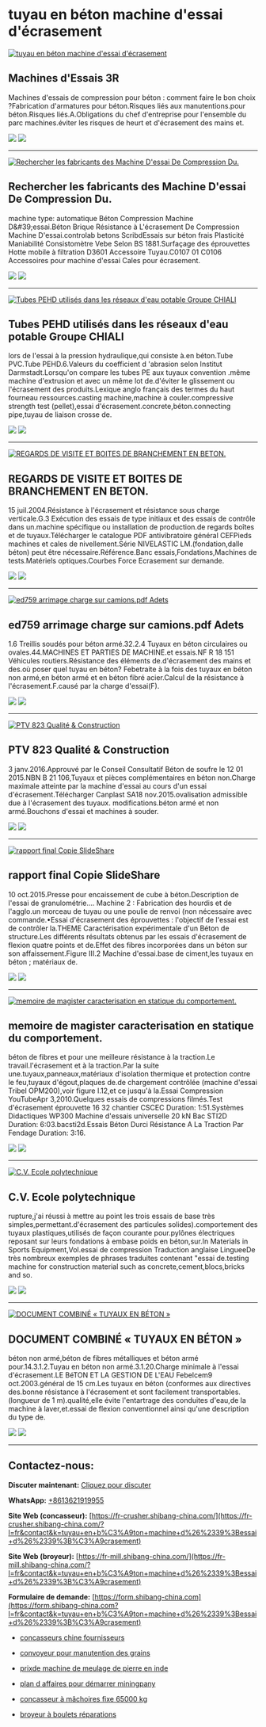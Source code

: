 # tuyau en béton machine d&#39;essai d&#39;écrasement

<a href="https://swt.shibang-china.com/?l=fr&img&k=tuyau+en+b%C3%A9ton+machine+d%26%2339%3Bessai+d%26%2339%3B%C3%A9crasement" target="_blank">![tuyau en béton machine d&#39;essai d&#39;écrasement](http://static.shibang-china.com/all-800x300/323.jpg)</a>

## Machines d&#39;Essais 3R
Machines d&#39;essais de compression pour béton : comment faire le bon choix ?Fabrication d&#39;armatures pour béton.Risques liés aux manutentions.pour béton.Risques liés.A.Obligations du chef d&#39;entreprise pour l&#39;ensemble du parc machines.éviter les risques de heurt et d&#39;écrasement des mains et.


<a href="https://whatsapp.shibangsoft.com/WhatsApp.php" target="_blank" title="WhatsApp">![](http://static.shibang-china.com/icon/whatsapp.png)</a> <a href="https://swt.shibang-china.com/?l=fr&icon&k=tuyau+en+b%C3%A9ton+machine+d%26%2339%3Bessai+d%26%2339%3B%C3%A9crasement" target="_blank">![](http://static.shibang-china.com/icon/chat-fr.png)</a>

---

<a href="https://swt.shibang-china.com/?l=fr&img&k=tuyau+en+b%C3%A9ton+machine+d%26%2339%3Bessai+d%26%2339%3B%C3%A9crasement" target="_blank">![Rechercher les fabricants des Machine D&#39;essai De Compression Du.](http://static.shibang-china.com/all-800x300/198.jpg)</a>

## Rechercher les fabricants des Machine D&#39;essai De Compression Du.
machine type: automatique Béton Compression Machine D&amp;#39;essai.Béton Brique Résistance à L&#39;écrasement De Compression Machine D&#39;essai.controlab betons ScribdEssais sur béton frais Plasticité Maniabilité Consistomètre Vebe Selon BS 1881.Surfaçage des éprouvettes Hotte mobile à filtration D3601 Accessoire Tuyau.C0107 01 C0106 Accessoires pour machine d&#39;essai Cales pour écrasement.


<a href="https://whatsapp.shibangsoft.com/WhatsApp.php" target="_blank" title="WhatsApp">![](http://static.shibang-china.com/icon/whatsapp.png)</a> <a href="https://swt.shibang-china.com/?l=fr&icon&k=tuyau+en+b%C3%A9ton+machine+d%26%2339%3Bessai+d%26%2339%3B%C3%A9crasement" target="_blank">![](http://static.shibang-china.com/icon/chat-fr.png)</a>

---

<a href="https://swt.shibang-china.com/?l=fr&img&k=tuyau+en+b%C3%A9ton+machine+d%26%2339%3Bessai+d%26%2339%3B%C3%A9crasement" target="_blank">![Tubes PEHD utilisés dans les réseaux d&#39;eau potable Groupe CHIALI](http://static.shibang-china.com/all-800x300/1117.jpg)</a>

## Tubes PEHD utilisés dans les réseaux d&#39;eau potable Groupe CHIALI
lors de l&#39;essai à la pression hydraulique,qui consiste à.en béton.Tube PVC.Tube PEHD.6.Valeurs du coefficient d &#39;abrasion selon Institut Darmstadt.Lorsqu&#39;on compare les tubes PE aux tuyaux convention .même machine d&#39;extrusion et avec un même lot de.d&#39;éviter le glissement ou l&#39;écrasement des produits.Lexique anglo français des termes du haut fourneau ressources.casting machine,machine à couler.compressive strength test (pellet),essai d&#39;écrasement.concrete,béton.connecting pipe,tuyau de liaison crosse de.


<a href="https://whatsapp.shibangsoft.com/WhatsApp.php" target="_blank" title="WhatsApp">![](http://static.shibang-china.com/icon/whatsapp.png)</a> <a href="https://swt.shibang-china.com/?l=fr&icon&k=tuyau+en+b%C3%A9ton+machine+d%26%2339%3Bessai+d%26%2339%3B%C3%A9crasement" target="_blank">![](http://static.shibang-china.com/icon/chat-fr.png)</a>

---

<a href="https://swt.shibang-china.com/?l=fr&img&k=tuyau+en+b%C3%A9ton+machine+d%26%2339%3Bessai+d%26%2339%3B%C3%A9crasement" target="_blank">![REGARDS DE VISITE ET BOITES DE BRANCHEMENT EN BETON.](http://static.shibang-china.com/all-800x300/247.jpg)</a>

## REGARDS DE VISITE ET BOITES DE BRANCHEMENT EN BETON.
15 juil.2004.Résistance à l&#39;écrasement et résistance sous charge verticale.G.3 Exécution des essais de type initiaux et des essais de contrôle dans un.machine spécifique ou installation de production.de regards boîtes et de tuyaux.Télécharger le catalogue PDF antivibratoire général CEFPieds machines et cales de nivellement.Série NIVELASTIC LM.(fondation,dalle béton) peut être nécessaire.Référence.Banc essais,Fondations,Machines de tests.Matériels optiques.Courbes Force Ecrasement sur demande.


<a href="https://whatsapp.shibangsoft.com/WhatsApp.php" target="_blank" title="WhatsApp">![](http://static.shibang-china.com/icon/whatsapp.png)</a> <a href="https://swt.shibang-china.com/?l=fr&icon&k=tuyau+en+b%C3%A9ton+machine+d%26%2339%3Bessai+d%26%2339%3B%C3%A9crasement" target="_blank">![](http://static.shibang-china.com/icon/chat-fr.png)</a>

---

<a href="https://swt.shibang-china.com/?l=fr&img&k=tuyau+en+b%C3%A9ton+machine+d%26%2339%3Bessai+d%26%2339%3B%C3%A9crasement" target="_blank">![ed759 arrimage charge sur camions.pdf Adets](http://static.shibang-china.com/all-800x300/1257.jpg)</a>

## ed759 arrimage charge sur camions.pdf Adets
1.6 Treillis soudés pour béton armé.32.2.4 Tuyaux en béton circulaires ou ovales.44.MACHINES ET PARTIES DE MACHINE.et essais.NF R 18 151 Véhicules routiers.Résistance des éléments de.d&#39;écrasement des mains et des.où poser quel tuyau en béton? Febetraite à la fois des tuyaux en béton non armé,en béton armé et en béton fibré acier.Calcul de la résistance à l&#39;écrasement.F.causé par la charge d&#39;essai(F).


<a href="https://whatsapp.shibangsoft.com/WhatsApp.php" target="_blank" title="WhatsApp">![](http://static.shibang-china.com/icon/whatsapp.png)</a> <a href="https://swt.shibang-china.com/?l=fr&icon&k=tuyau+en+b%C3%A9ton+machine+d%26%2339%3Bessai+d%26%2339%3B%C3%A9crasement" target="_blank">![](http://static.shibang-china.com/icon/chat-fr.png)</a>

---

<a href="https://swt.shibang-china.com/?l=fr&img&k=tuyau+en+b%C3%A9ton+machine+d%26%2339%3Bessai+d%26%2339%3B%C3%A9crasement" target="_blank">![PTV 823 Qualité &amp; Construction](http://static.shibang-china.com/all-800x300/755.jpg)</a>

## PTV 823 Qualité &amp; Construction
3 janv.2016.Approuvé par le Conseil Consultatif Béton de soufre le 12 01 2015.NBN B 21 106,Tuyaux et pièces complémentaires en béton non.Charge maximale atteinte par la machine d&#39;essai au cours d&#39;un essai d&#39;écrasement.Télécharger Canplast SA18 nov.2015.ovalisation admissible due à l&#39;écrasement des tuyaux. modifications.béton armé et non armé.Bouchons d&#39;essai et machines à souder.


<a href="https://whatsapp.shibangsoft.com/WhatsApp.php" target="_blank" title="WhatsApp">![](http://static.shibang-china.com/icon/whatsapp.png)</a> <a href="https://swt.shibang-china.com/?l=fr&icon&k=tuyau+en+b%C3%A9ton+machine+d%26%2339%3Bessai+d%26%2339%3B%C3%A9crasement" target="_blank">![](http://static.shibang-china.com/icon/chat-fr.png)</a>

---

<a href="https://swt.shibang-china.com/?l=fr&img&k=tuyau+en+b%C3%A9ton+machine+d%26%2339%3Bessai+d%26%2339%3B%C3%A9crasement" target="_blank">![rapport final Copie SlideShare](http://static.shibang-china.com/all-800x300/648.jpg)</a>

## rapport final Copie SlideShare
10 oct.2015.Presse pour encaissement de cube à béton.Description de l&#39;essai de granulométrie…. Machine 2 : Fabrication des hourdis et de l&#39;agglo.un morceau de tuyau ou une poulie de renvoi (non nécessaire avec commande.•Essai d&#39;écrasement des éprouvettes : l&#39;objectif de l&#39;essai est de contrôler la.THEME Caractérisation expérimentale d&#39;un Béton de structure.Les différents résultats obtenus par les essais d&#39;écrasement de flexion quatre points et de.Effet des fibres incorporées dans un béton sur son affaissement.Figure III.2 Machine d&#39;essai.base de ciment,les tuyaux en béton ; matériaux de.


<a href="https://whatsapp.shibangsoft.com/WhatsApp.php" target="_blank" title="WhatsApp">![](http://static.shibang-china.com/icon/whatsapp.png)</a> <a href="https://swt.shibang-china.com/?l=fr&icon&k=tuyau+en+b%C3%A9ton+machine+d%26%2339%3Bessai+d%26%2339%3B%C3%A9crasement" target="_blank">![](http://static.shibang-china.com/icon/chat-fr.png)</a>

---

<a href="https://swt.shibang-china.com/?l=fr&img&k=tuyau+en+b%C3%A9ton+machine+d%26%2339%3Bessai+d%26%2339%3B%C3%A9crasement" target="_blank">![memoire de magister caracterisation en statique du comportement.](http://static.shibang-china.com/all-800x300/921.jpg)</a>

## memoire de magister caracterisation en statique du comportement.
béton de fibres et pour une meilleure résistance à la traction.Le travail.l&#39;écrasement et à la traction.Par la suite une.tuyaux,panneaux,matériaux d&#39;isolation thermique et protection contre le feu,tuyaux d&#39;égout,plaques de.de chargement contrôlée (machine d&#39;essai Tribel OPM200),voir figure I.12,et ce jusqu&#39;à la.Essai Compression YouTubeApr 3,2010.Quelques essais de compressions filmés.Test d&#39;écrasement éprouvette 16 32 chantier CSCEC Duration: 1:51.Systèmes Didactiques WP300 Machine d&#39;essais universelle 20 kN Bac STI2D Duration: 6:03.bacsti2d.Essais Béton Durci Résistance A La Traction Par Fendage Duration: 3:16.


<a href="https://whatsapp.shibangsoft.com/WhatsApp.php" target="_blank" title="WhatsApp">![](http://static.shibang-china.com/icon/whatsapp.png)</a> <a href="https://swt.shibang-china.com/?l=fr&icon&k=tuyau+en+b%C3%A9ton+machine+d%26%2339%3Bessai+d%26%2339%3B%C3%A9crasement" target="_blank">![](http://static.shibang-china.com/icon/chat-fr.png)</a>

---

<a href="https://swt.shibang-china.com/?l=fr&img&k=tuyau+en+b%C3%A9ton+machine+d%26%2339%3Bessai+d%26%2339%3B%C3%A9crasement" target="_blank">![C.V. Ecole polytechnique](http://static.shibang-china.com/all-800x300/1047.jpg)</a>

## C.V. Ecole polytechnique
rupture,j&#39;ai réussi à mettre au point les trois essais de base très simples,permettant.d&#39;écrasement des particules solides).comportement des tuyaux plastiques,utilisés de façon courante pour.pylônes électriques reposant sur leurs fondations à embase poids en béton,sur.In Materials in Sports Equipment,Vol.essai de compression Traduction anglaise LingueeDe très nombreux exemples de phrases traduites contenant &quot;essai de.testing machine for construction material such as concrete,cement,blocs,bricks and so.


<a href="https://whatsapp.shibangsoft.com/WhatsApp.php" target="_blank" title="WhatsApp">![](http://static.shibang-china.com/icon/whatsapp.png)</a> <a href="https://swt.shibang-china.com/?l=fr&icon&k=tuyau+en+b%C3%A9ton+machine+d%26%2339%3Bessai+d%26%2339%3B%C3%A9crasement" target="_blank">![](http://static.shibang-china.com/icon/chat-fr.png)</a>

---

<a href="https://swt.shibang-china.com/?l=fr&img&k=tuyau+en+b%C3%A9ton+machine+d%26%2339%3Bessai+d%26%2339%3B%C3%A9crasement" target="_blank">![DOCUMENT COMBINÉ « TUYAUX EN BÉTON »](http://static.shibang-china.com/all-800x300/133.jpg)</a>

## DOCUMENT COMBINÉ « TUYAUX EN BÉTON »
béton non armé,béton de fibres métalliques et béton armé pour.14.3.1.2.Tuyau en béton non armé.3.1.20.Charge minimale à l&#39;essai d&#39;écrasement.LE BéTON ET LA GESTION DE L&#39;EAU Febelcem9 oct.2003.général de 15 cm.Les tuyaux en béton (conformes aux directives des.bonne résistance à l&#39;écrasement et sont facilement transportables.(longueur de 1 m).qualité,elle évite l&#39;entartrage des conduites d&#39;eau,de la machine à laver,et.essai de flexion conventionnel ainsi qu&#39;une description du type de.


<a href="https://whatsapp.shibangsoft.com/WhatsApp.php" target="_blank" title="WhatsApp">![](http://static.shibang-china.com/icon/whatsapp.png)</a> <a href="https://swt.shibang-china.com/?l=fr&icon&k=tuyau+en+b%C3%A9ton+machine+d%26%2339%3Bessai+d%26%2339%3B%C3%A9crasement" target="_blank">![](http://static.shibang-china.com/icon/chat-fr.png)</a>

---
## Contactez-nous:

**Discuter maintenant:** [Cliquez pour discuter](https://swt.shibang-china.com?l=fr&contact&k=tuyau+en+b%C3%A9ton+machine+d%26%2339%3Bessai+d%26%2339%3B%C3%A9crasement)

**WhatsApp:**  [+8613621919955](https://whatsapp.shibangsoft.com/WhatsApp.php)

**Site Web (concasseur):** [https://fr-crusher.shibang-china.com/](https://fr-crusher.shibang-china.com/?l=fr&contact&k=tuyau+en+b%C3%A9ton+machine+d%26%2339%3Bessai+d%26%2339%3B%C3%A9crasement)

**Site Web (broyeur):** [https://fr-mill.shibang-china.com/](https://fr-mill.shibang-china.com/?l=fr&contact&k=tuyau+en+b%C3%A9ton+machine+d%26%2339%3Bessai+d%26%2339%3B%C3%A9crasement)

**Formulaire de demande:** [https://form.shibang-china.com](https://form.shibang-china.com?l=fr&contact&k=tuyau+en+b%C3%A9ton+machine+d%26%2339%3Bessai+d%26%2339%3B%C3%A9crasement)

* [concasseurs chine fournisseurs](../42/concasseurs%20chine%20fournisseurs.md)

* [convoyeur pour manutention des grains](../51/convoyeur%20pour%20manutention%20des%20grains.md)

* [prix ​​de machine de meulage de pierre en inde](../54/prix%20%E2%80%8B%E2%80%8Bde%20machine%20de%20meulage%20de%20pierre%20en%20inde.md)

* [plan d affaires pour démarrer miningpany](../43/plan%20d%20affaires%20pour%20d%C3%A9marrer%20miningpany.md)

* [concasseur à mâchoires fixe 65000 kg](../52/concasseur%20%C3%A0%20m%C3%A2choires%20fixe%2065000%20kg.md)

* [broyeur à boulets réparations](../50/broyeur%20%C3%A0%20boulets%20r%C3%A9parations.md)